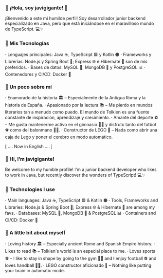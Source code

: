  ### 👋 ¡Hola, soy javigigante! 🚀

¡Bienvenido a este mi humilde perfil! Soy desarrollador junior backend especializado en Java, pero que está iniciándose en el maravilloso mundo de TypeScript. 💻✨


  ### 🚀 Mis Tecnologías
· Lenguajes principales: Java ☕️, TypeScript 🟦 y Kotlin 🟠
· Frameworks y Librerías: Node.js y Spring Boot 🌱; Express 🌐 e Hibernate 🐻 son de mis preferidos.
· Bases de datos: MySQL 🐬, MongoDB 🍃 y PostgreSQL 📊
· Contenedores y CI/CD: Docker 🐳


 ### 🌟 Un poco sobre mí
· Enamorado de la historia 🏛️ – Especialmente de la Antigua Roma y la historia de España. 
· Apasionado por la lectura 📚 – Me pierdo en mundos literarios tan a menudo como puedo. El mundo de Tolkien es una fuente constante de inspiración, aprendizaje y crecimiento.
· Amante del deporte ⚽ – Me gusta mantenerme activo en el gimnasio 🏋️‍♂️ y disfruto tanto del fútbol ⚽ como del balonmano 🤾‍♂️.
· Constructor de LEGO 🧱 – Nada como abrir una caja de Lego y poner el cerebro en modo automático.


[ .... Now in English .... ] 

###  👋 Hi, I’m javigigante!

Be welcome to my humble profile! I'm a junior backend developer who likes to work in Java, but recently discover the wonders of TypeScript! 💻✨

###  🚀 Technologies I use
· Main languages: Java ☕️, TypeScript 🟦 & Kotlin 🟠
· Tools, Frameworks and Libraries: Node.js & Spring Boot 🌱; Express 🌐 & Hibernate 🐻 are among my favs.
· Databases: MySQL 🐬, MongoDB 🍃 & PostgreSQL 📊
· Containers and CI/CD: Docker 🐳

###  🌟 A little bit about myself
· Loving history 🏛️ – Especially ancient Rome and Spanish Empire history. 
· Likes to read 📚 – Tolkien's world is an especial place to me. 
· Loves sports ⚽ – I like to stay in shape by going to the gym 🏋️‍♂️ and I enjoy football ⚽ and loves handball 🤾‍♂️.
· LEGO constructor aficionado 🧱 – Nothing like putting your brain in automatic mode.

<!---
javigigante/javigigante is a ✨ special ✨ repository because its `README.md` (this file) appears on your GitHub profile.
You can click the Preview link to take a look at your changes.
--->
